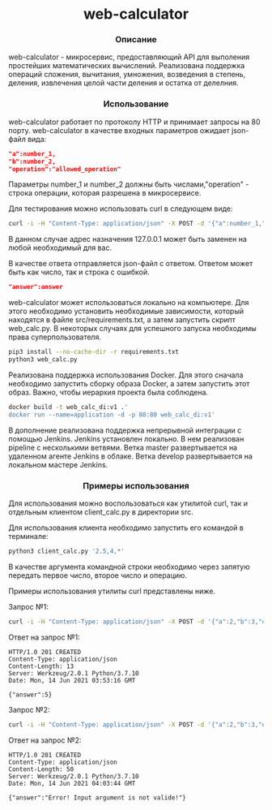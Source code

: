 <h1 align="center">web-calculator</h1>

<h3 align="center">Описание</h3>
web-calculator - микросервис, предоставляющий API для выполения простейших математических вычислений. Реализована поддержка операций сложения, вычитания, умножения, возведения в степень, деления, извлечения целой части деления и остатка от делелния.

<h3 align="center">Использование</h3>
web-calculator работает по протоколу HTTP и принимает запросы на 80 порту. web-calculator в качестве входных параметров ожидает json-файл вида:

```json
"a":number_1,
"b":number_2,
"operation":"allowed_operation"
```

Параметры number_1 и number_2 должны быть числами,"operation" - строка операции, которая разрешена в микросервисе.

Для тестирования можно использовать curl в следующем виде:
```bash
curl -i -H "Content-Type: application/json" -X POST -d '{"a":number_1,"b":number_2,"operation":"allowed_operation"}' "http://127.0.0.1/calc/my_api/v1/"
```
В данном случае адрес назначения 127.0.0.1 может быть заменен на любой необходимый для вас.

В качестве ответа отправляется json-файл с ответом. Ответом может быть как число, так и строка с ошибкой.
```json
"answer":answer
```

web-calculator может использоваться локально на компьютере. Для этого необходимо установить необходимые зависимости, который находятся в файле src/requirements.txt, а затем запустить скрипт web_calc.py. В некоторых случаях для успешного запуска необходимы права суперпользователя.

```bash
pip3 install --no-cache-dir -r requirements.txt
python3 web_calc.py
```

Реализована поддержка использования Docker. Для этого сначала необходимо запустить сборку образа Docker, а затем запустить этот образ. Важно, чтобы иерархия проекта была соблюдена.

```bash
docker build -t web_calc_di:v1 .'
docker run --name=application -d -p 80:80 web_calc_di:v1'
```

В дополнение реализована поддержка непрерывной интеграции с помощью Jenkins. Jenkins установлен локально. В нем реализован pipeline с несколькими ветвями. Ветка master развертывается на удаленном агенте Jenkins в облаке. Ветка develop развертывается на локальном мастере Jenkins.


<h3 align="center">Примеры использования</h3>

Для использования можно воспользоваться как утилитой curl, так и отдельным клиентом client_calc.py в директории src.

Для использования клиента необходимо запустить его командой в терминале:

```bash
python3 client_calc.py '2.5,4,*'
```

В качестве аргумента командной строки необходимо через запятую передать первое число, второе число и операцию.

Примеры использования утилиты curl представлены ниже.

Запрос №1:

```bash
curl -i -H "Content-Type: application/json" -X POST -d '{"a":2,"b":3,"operation":"+"}' "http://127.0.0.1/calc/my_api/v1/"
```

Ответ на запрос №1:

```http
HTTP/1.0 201 CREATED
Content-Type: application/json
Content-Length: 13
Server: Werkzeug/2.0.1 Python/3.7.10
Date: Mon, 14 Jun 2021 03:53:16 GMT

{"answer":5}
```

Запрос №2:

```bash
curl -i -H "Content-Type: application/json" -X POST -d '{"a":2,"b":3,"operation":"log"}' "http://127.0.0.1/calc/my_api/v1/"
```

Ответ на запрос №2:

```http
HTTP/1.0 201 CREATED
Content-Type: application/json
Content-Length: 50
Server: Werkzeug/2.0.1 Python/3.7.10
Date: Mon, 14 Jun 2021 04:03:44 GMT

{"answer":"Error! Input argument is not valide!"}
```
